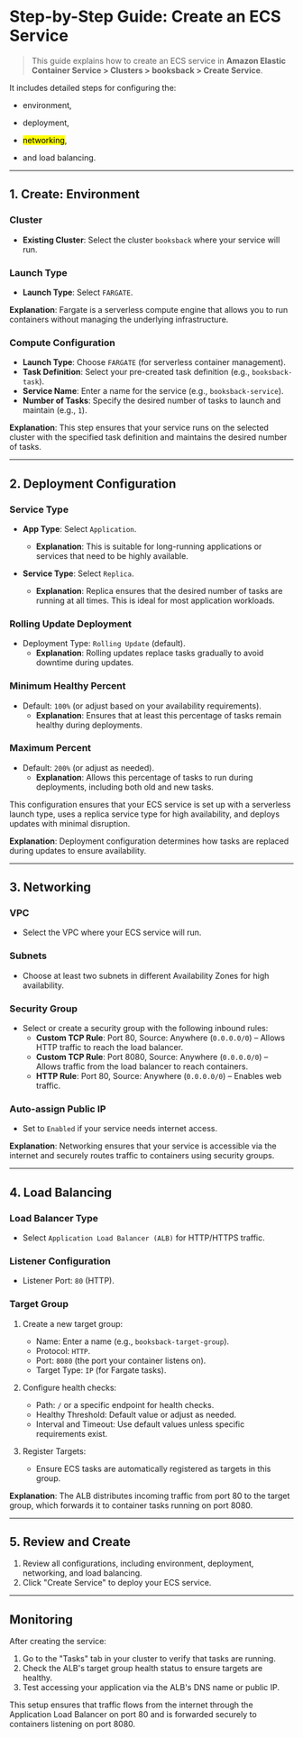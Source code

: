 # Step-by-Step Guide: Create an ECS Service

> This guide explains how to create an ECS service in **Amazon Elastic Container Service > Clusters > booksback > Create Service**.

It includes detailed steps for configuring the:

- environment,

- deployment,

- <mark>networking</mark>,

- and load balancing.

---

## **1. Create: Environment**

### **Cluster**

- **Existing Cluster**: Select the cluster `booksback` where your service will run.

### Launch Type

- **Launch Type**: Select `FARGATE`. 

**Explanation**: Fargate is a serverless compute engine that allows you to run containers without managing the underlying infrastructure. 

### **Compute Configuration**

- **Launch Type**: Choose `FARGATE` (for serverless container management).
- **Task Definition**: Select your pre-created task definition (e.g., `booksback-task`).
- **Service Name**: Enter a name for the service (e.g., `booksback-service`).
- **Number of Tasks**: Specify the desired number of tasks to launch and maintain (e.g., `1`).

**Explanation**: This step ensures that your service runs on the selected cluster with the specified task definition and maintains the desired number of tasks.

---


## **2. Deployment Configuration**

### **Service Type**

- **App Type**: Select `Application`.
  
  - **Explanation**: This is suitable for long-running applications or services that need to be highly available.

- **Service Type**: Select `Replica`.
  
  - **Explanation**: Replica ensures that the desired number of tasks are running at all times. This is ideal for most application workloads.

### **Rolling Update Deployment**

- Deployment Type: `Rolling Update` (default).
  - **Explanation**: Rolling updates replace tasks gradually to avoid downtime during updates.

### **Minimum Healthy Percent**

- Default: `100%` (or adjust based on your availability requirements).
  - **Explanation**: Ensures that at least this percentage of tasks remain healthy during deployments.

### **Maximum Percent**

- Default: `200%` (or adjust as needed).
  - **Explanation**: Allows this percentage of tasks to run during deployments, including both old and new tasks.



This configuration ensures that your ECS service is set up with a serverless launch type, uses a replica service type for high availability, and deploys updates with minimal disruption.

**Explanation**: Deployment configuration determines how tasks are replaced during updates to ensure availability.

---

## **3. Networking**

### **VPC**

- Select the VPC where your ECS service will run.

### **Subnets**

- Choose at least two subnets in different Availability Zones for high availability.

### **Security Group**

- Select or create a security group with the following inbound rules:
  - **Custom TCP Rule**: Port 80, Source: Anywhere (`0.0.0.0/0`) – Allows HTTP traffic to reach the load balancer.
  - **Custom TCP Rule**: Port 8080, Source: Anywhere (`0.0.0.0/0`) – Allows traffic from the load balancer to reach containers.
  - **HTTP Rule**: Port 80, Source: Anywhere (`0.0.0.0/0`) – Enables web traffic.

### **Auto-assign Public IP**

- Set to `Enabled` if your service needs internet access.

**Explanation**: Networking ensures that your service is accessible via the internet and securely routes traffic to containers using security groups.

---

## **4. Load Balancing**

### **Load Balancer Type**

- Select `Application Load Balancer (ALB)` for HTTP/HTTPS traffic.

### **Listener Configuration**

- Listener Port: `80` (HTTP).

### **Target Group**

1. Create a new target group:
   
   - Name: Enter a name (e.g., `booksback-target-group`).
   - Protocol: `HTTP`.
   - Port: `8080` (the port your container listens on).
   - Target Type: `IP` (for Fargate tasks).

2. Configure health checks:
   
   - Path: `/` or a specific endpoint for health checks.
   - Healthy Threshold: Default value or adjust as needed.
   - Interval and Timeout: Use default values unless specific requirements exist.

3. Register Targets:
   
   - Ensure ECS tasks are automatically registered as targets in this group.

**Explanation**: The ALB distributes incoming traffic from port 80 to the target group, which forwards it to container tasks running on port 8080.

---

## **5. Review and Create**

1. Review all configurations, including environment, deployment, networking, and load balancing.
2. Click "Create Service" to deploy your ECS service.

---

## Monitoring

After creating the service:

1. Go to the "Tasks" tab in your cluster to verify that tasks are running.
2. Check the ALB's target group health status to ensure targets are healthy.
3. Test accessing your application via the ALB's DNS name or public IP.

This setup ensures that traffic flows from the internet through the Application Load Balancer on port 80 and is forwarded securely to containers listening on port 8080.
